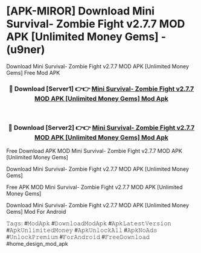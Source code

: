 # [APK-MIROR] Download Mini Survival- Zombie Fight v2.7.7 MOD APK [Unlimited Money Gems] - (u9ner)
Download Mini Survival- Zombie Fight v2.7.7 MOD APK [Unlimited Money Gems] Free Mod APK

<div align="center">
<h3>🔴 Download [Server1] 👉👉 <a href="https://apk-comot.site?title=Mini_Survival-_Zombie_Fight_v2.7.7_MOD_APK_[Unlimited_Money_Gems]">Mini Survival- Zombie Fight v2.7.7 MOD APK [Unlimited Money Gems] Mod Apk</a></h3><br>

<h3>🔴 Download [Server2] 👉👉 <a href="https://apk-comot.site?title=Mini_Survival-_Zombie_Fight_v2.7.7_MOD_APK_[Unlimited_Money_Gems]">Mini Survival- Zombie Fight v2.7.7 MOD APK [Unlimited Money Gems] Mod Apk</a></h3>
</div>


Free Download APK MOD Mini Survival- Zombie Fight v2.7.7 MOD APK [Unlimited Money Gems]

Download Mini Survival- Zombie Fight v2.7.7 MOD APK [Unlimited Money Gems] 

Free APK MOD Mini Survival- Zombie Fight v2.7.7 MOD APK [Unlimited Money Gems] 

Download Mini Survival- Zombie Fight v2.7.7 MOD APK [Unlimited Money Gems] Mod For Android

𝚃𝚊𝚐𝚜: #𝙼𝚘𝚍𝙰𝚙𝚔 #𝙳𝚘𝚠𝚗𝚕𝚘𝚊𝚍𝙼𝚘𝚍𝙰𝚙𝚔 #𝙰𝚙𝚔𝙻𝚊𝚝𝚎𝚜𝚝𝚅𝚎𝚛𝚜𝚒𝚘𝚗 #𝙰𝚙𝚔𝚄𝚗𝚕𝚒𝚖𝚒𝚝𝚎𝚍𝙼𝚘𝚗𝚎𝚢 #𝙰𝚙𝚔𝚄𝚗𝚕𝚘𝚌𝚔𝙰𝚕𝚕 #𝙰𝚙𝚔𝙽𝚘𝙰𝚍𝚜 #𝚄𝚗𝚕𝚘𝚌𝚔𝙿𝚛𝚎𝚖𝚒𝚞𝚖 #𝙵𝚘𝚛𝙰𝚗𝚍𝚛𝚘𝚒𝚍 #𝙵𝚛𝚎𝚎𝙳𝚘𝚠𝚗𝚕𝚘𝚊𝚍 #home_design_mod_apk